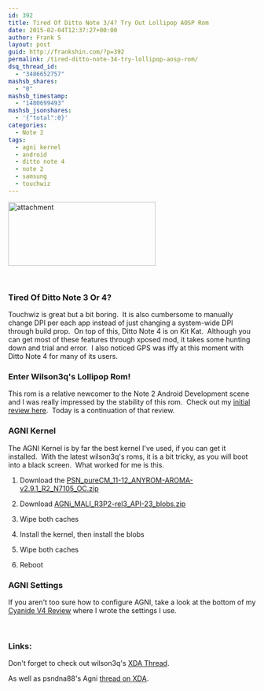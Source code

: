 ```yaml
---
id: 392
title: Tired Of Ditto Note 3/4? Try Out Lollipop AOSP Rom
date: 2015-02-04T12:37:27+00:00
author: Frank S
layout: post
guid: http://frankshin.com/?p=392
permalink: /tired-ditto-note-34-try-lollipop-aosp-rom/
dsq_thread_id:
  - "3486652757"
mashsb_shares:
  - "0"
mashsb_timestamp:
  - "1480699493"
mashsb_jsonshares:
  - '{"total":0}'
categories:
  - Note 2
tags:
  - agni kernel
  - android
  - ditto note 4
  - note 2
  - samsung
  - touchwiz
---
```

<a href="http://frankshin.com/wp-content/uploads/2015/02/attachment.jpeg"><img class=" size-medium wp-image-393 aligncenter" src="http://frankshin.com/wp-content/uploads/2015/02/attachment-300x130.jpeg" alt="attachment" width="300" height="130" /></a>

&nbsp;
<h3>Tired Of Ditto Note 3 Or 4?</h3>
Touchwiz is great but a bit boring.  It is also cumbersome to manually change DPI per each app instead of just changing a system-wide DPI through build prop.  On top of this, Ditto Note 4 is on Kit Kat.  Although you can get most of these features through xposed mod, it takes some hunting down and trial and error.  I also noticed GPS was iffy at this moment with Ditto Note 4 for many of its users.
<h3>Enter Wilson3q's Lollipop Rom!</h3>
This rom is a relative newcomer to the Note 2 Android Development scene and I was really impressed by the stability of this rom.  Check out my <a href="http://frankshin.com/best-note-2-rom-n7105-sgh-i317-i317m/">initial review here</a>.  Today is a continuation of that review.
<h3>AGNI Kernel</h3>
The AGNI Kernel is by far the best kernel I've used, if you can get it installed.  With the latest wilson3q's roms, it is a bit tricky, as you will boot into a black screen.  What worked for me is this.

1. Download the <a href="http://frankshin.com/files/android/kernel/PSN_pureCM_11-12_ANYROM-AROMA-v2.9.1_R2_N7105_OC.zip">PSN_pureCM_11-12_ANYROM-AROMA-v2.9.1_R2_N7105_OC.zip</a>

2. Download <a href="http://frankshin.com/files/android/kernel/AGNi_MALI_R3P2-rel3_API-23_blobs.zip">AGNi_MALI_R3P2-rel3_API-23_blobs.zip</a>

3. Wipe both caches

4. Install the kernel, then install the blobs

5. Wipe both caches

6. Reboot
<h3>AGNI Settings</h3>
If you aren't too sure how to configure AGNI, take a look at the bottom of my <a href="http://frankshin.com/cyanide-4-lollipop-rom-n7105-sgh-i317-sgh-i317m-note-2/">Cyanide V4 Review</a> where I wrote the settings I use.

&nbsp;
<h3>Links:</h3>
Don't forget to check out wilson3q's <a href="http://forum.xda-developers.com/galaxy-note-2/development-n7105/rom-unofficial-build-linaro-t2997775">XDA Thread</a>.

As well as psndna88's Agni <a href="http://forum.xda-developers.com/showthread.php?t=2316648">thread on XDA</a>.